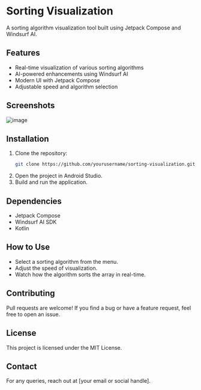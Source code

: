 # Sorting Visualization

A sorting algorithm visualization tool built using Jetpack Compose and Windsurf AI.

## Features
- Real-time visualization of various sorting algorithms
- AI-powered enhancements using Windsurf AI
- Modern UI with Jetpack Compose
- Adjustable speed and algorithm selection

## Screenshots
![image](https://github.com/user-attachments/assets/d03b5dfb-8577-4965-990c-00c6b0831b47)


## Installation
1. Clone the repository:
   ```sh
   git clone https://github.com/yourusername/sorting-visualization.git
   ```
2. Open the project in Android Studio.
3. Build and run the application.

## Dependencies
- Jetpack Compose
- Windsurf AI SDK
- Kotlin

## How to Use
- Select a sorting algorithm from the menu.
- Adjust the speed of visualization.
- Watch how the algorithm sorts the array in real-time.

## Contributing
Pull requests are welcome! If you find a bug or have a feature request, feel free to open an issue.

## License
This project is licensed under the MIT License.

## Contact
For any queries, reach out at [your email or social handle].

